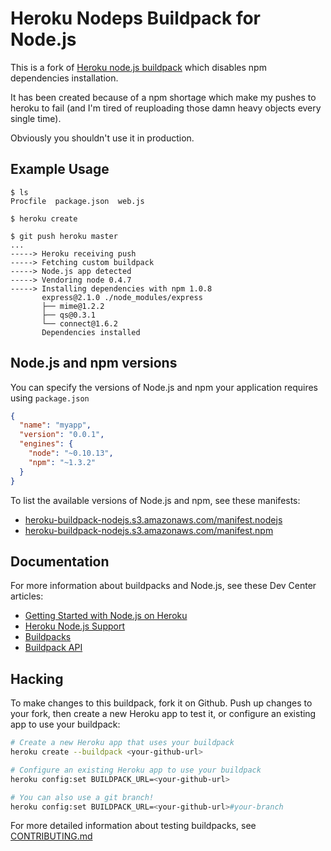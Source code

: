 Heroku Nodeps Buildpack for Node.js
============================

This is a fork of [Heroku node.js buildpack](https://github.com/heroku/heroku-buildpack-nodejs) which disables npm dependencies installation.

It has been created because of a npm shortage which make my pushes to heroku to fail (and I'm tired of reuploading those damn heavy objects every single time).

Obviously you shouldn't use it in production.


Example Usage
-------------

    $ ls
    Procfile  package.json  web.js

    $ heroku create

    $ git push heroku master
    ...
    -----> Heroku receiving push
    -----> Fetching custom buildpack
    -----> Node.js app detected
    -----> Vendoring node 0.4.7
    -----> Installing dependencies with npm 1.0.8
           express@2.1.0 ./node_modules/express
           ├── mime@1.2.2
           ├── qs@0.3.1
           └── connect@1.6.2
           Dependencies installed

Node.js and npm versions
------------------------

You can specify the versions of Node.js and npm your application requires using `package.json`

```json
{
  "name": "myapp",
  "version": "0.0.1",
  "engines": {
    "node": "~0.10.13",
    "npm": "~1.3.2"
  }
}
```

To list the available versions of Node.js and npm, see these manifests:

- [heroku-buildpack-nodejs.s3.amazonaws.com/manifest.nodejs](http://heroku-buildpack-nodejs.s3.amazonaws.com/manifest.nodejs)
- [heroku-buildpack-nodejs.s3.amazonaws.com/manifest.npm](http://heroku-buildpack-nodejs.s3.amazonaws.com/manifest.npm)

Documentation
-------------

For more information about buildpacks and Node.js, see these Dev Center articles:

- [Getting Started with Node.js on Heroku](https://devcenter.heroku.com/articles/nodejs)
- [Heroku Node.js Support](https://devcenter.heroku.com/articles/nodejs-support)
- [Buildpacks](https://devcenter.heroku.com/articles/buildpacks)
- [Buildpack API](https://devcenter.heroku.com/articles/buildpack-api)

Hacking
-------

To make changes to this buildpack, fork it on Github. Push up changes to your fork, then create a new Heroku app to test it, or configure an existing app to use your buildpack:

```sh
# Create a new Heroku app that uses your buildpack
heroku create --buildpack <your-github-url>

# Configure an existing Heroku app to use your buildpack
heroku config:set BUILDPACK_URL=<your-github-url>

# You can also use a git branch!
heroku config:set BUILDPACK_URL=<your-github-url>#your-branch
```

For more detailed information about testing buildpacks, see [CONTRIBUTING.md](CONTRIBUTING.md)
